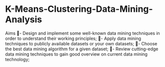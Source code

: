 # K-Means-Clustering-Data-Mining-Analysis
Aims
- Design and implement some well-known data mining techniques in order to understand their working principles;
- Apply data mining techniques to publicly available datasets or your own datasets;
- Choose the best data mining algorithm for a given dataset;
- Review cutting-edge data mining techniques to gain good overview on current data mining technology;
